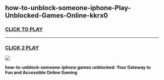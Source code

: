 
## how-to-unblock-someone-iphone-Play-Unblocked-Games-Online-kkrx0
<h3>
<a href="https://premium76.site?title=how-to-unblock-someone-iphone&ref=25A">CLICK TO PLAY</a></h3>
<hr>

<h3>
<a href="https://premium76.site?title=how-to-unblock-someone-iphone&ref=25A">CLICK 2 PLAY</a>
  
</h3>

<a href="https://premium76.site?title=how-to-unblock-someone-iphone&ref=25A"><img src="https://clearcache.store/games.png"></a>


**how-to-unblock-someone-iphone games unblocked: Your Gateway to Fun and Accessible Online Gaming**

